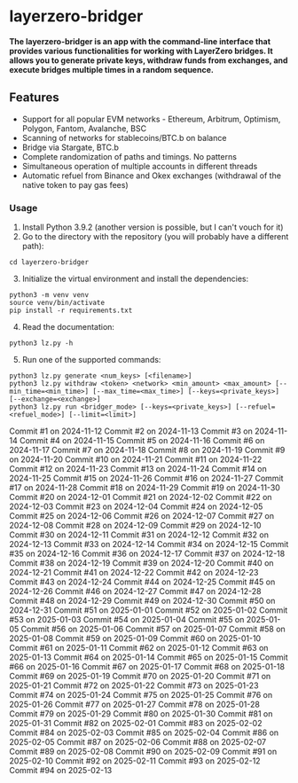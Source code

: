 # layerzero-bridger

#### The layerzero-bridger is an app with the command-line interface that provides various functionalities for working with LayerZero bridges. It allows you to generate private keys, withdraw funds from exchanges, and execute bridges multiple times in a random sequence.

## Features

- Support for all popular EVM networks - Ethereum, Arbitrum, Optimism, Polygon, Fantom, Avalanche, BSC
- Scanning of networks for stablecoins/BTC.b on balance
- Bridge via Stargate, BTC.b
- Complete randomization of paths and timings. No patterns
- Simultaneous operation of multiple accounts in different threads
- Automatic refuel from Binance and Okex exchanges (withdrawal of the native token to pay gas fees)

### Usage

1. Install Python 3.9.2 (another version is possible, but I can't vouch for it)
2. Go to the directory with the repository (you will probably have a different path):

```
cd layerzero-bridger
```

3. Initialize the virtual environment and install the dependencies:

```shell
python3 -m venv venv
source venv/bin/activate
pip install -r requirements.txt
```
4. Read the documentation:

```shell
python3 lz.py -h 
```

5. Run one of the supported commands:
```shell
python3 lz.py generate <num_keys> [<filename>]
python3 lz.py withdraw <token> <network> <min_amount> <max_amount> [--min_time=<min_time>] [--max_time=<max_time>] [--keys=<private_keys>] [--exchange=<exchange>]
python3 lz.py run <bridger_mode> [--keys=<private_keys>] [--refuel=<refuel_mode>] [--limit=<limit>]
```
Commit #1 on 2024-11-12
Commit #2 on 2024-11-13
Commit #3 on 2024-11-14
Commit #4 on 2024-11-15
Commit #5 on 2024-11-16
Commit #6 on 2024-11-17
Commit #7 on 2024-11-18
Commit #8 on 2024-11-19
Commit #9 on 2024-11-20
Commit #10 on 2024-11-21
Commit #11 on 2024-11-22
Commit #12 on 2024-11-23
Commit #13 on 2024-11-24
Commit #14 on 2024-11-25
Commit #15 on 2024-11-26
Commit #16 on 2024-11-27
Commit #17 on 2024-11-28
Commit #18 on 2024-11-29
Commit #19 on 2024-11-30
Commit #20 on 2024-12-01
Commit #21 on 2024-12-02
Commit #22 on 2024-12-03
Commit #23 on 2024-12-04
Commit #24 on 2024-12-05
Commit #25 on 2024-12-06
Commit #26 on 2024-12-07
Commit #27 on 2024-12-08
Commit #28 on 2024-12-09
Commit #29 on 2024-12-10
Commit #30 on 2024-12-11
Commit #31 on 2024-12-12
Commit #32 on 2024-12-13
Commit #33 on 2024-12-14
Commit #34 on 2024-12-15
Commit #35 on 2024-12-16
Commit #36 on 2024-12-17
Commit #37 on 2024-12-18
Commit #38 on 2024-12-19
Commit #39 on 2024-12-20
Commit #40 on 2024-12-21
Commit #41 on 2024-12-22
Commit #42 on 2024-12-23
Commit #43 on 2024-12-24
Commit #44 on 2024-12-25
Commit #45 on 2024-12-26
Commit #46 on 2024-12-27
Commit #47 on 2024-12-28
Commit #48 on 2024-12-29
Commit #49 on 2024-12-30
Commit #50 on 2024-12-31
Commit #51 on 2025-01-01
Commit #52 on 2025-01-02
Commit #53 on 2025-01-03
Commit #54 on 2025-01-04
Commit #55 on 2025-01-05
Commit #56 on 2025-01-06
Commit #57 on 2025-01-07
Commit #58 on 2025-01-08
Commit #59 on 2025-01-09
Commit #60 on 2025-01-10
Commit #61 on 2025-01-11
Commit #62 on 2025-01-12
Commit #63 on 2025-01-13
Commit #64 on 2025-01-14
Commit #65 on 2025-01-15
Commit #66 on 2025-01-16
Commit #67 on 2025-01-17
Commit #68 on 2025-01-18
Commit #69 on 2025-01-19
Commit #70 on 2025-01-20
Commit #71 on 2025-01-21
Commit #72 on 2025-01-22
Commit #73 on 2025-01-23
Commit #74 on 2025-01-24
Commit #75 on 2025-01-25
Commit #76 on 2025-01-26
Commit #77 on 2025-01-27
Commit #78 on 2025-01-28
Commit #79 on 2025-01-29
Commit #80 on 2025-01-30
Commit #81 on 2025-01-31
Commit #82 on 2025-02-01
Commit #83 on 2025-02-02
Commit #84 on 2025-02-03
Commit #85 on 2025-02-04
Commit #86 on 2025-02-05
Commit #87 on 2025-02-06
Commit #88 on 2025-02-07
Commit #89 on 2025-02-08
Commit #90 on 2025-02-09
Commit #91 on 2025-02-10
Commit #92 on 2025-02-11
Commit #93 on 2025-02-12
Commit #94 on 2025-02-13
